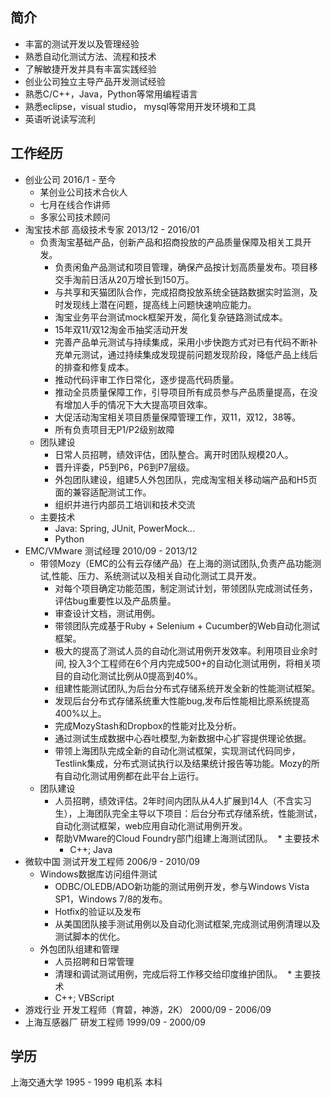 简介
--
* 丰富的测试开发以及管理经验
* 熟悉自动化测试方法、流程和技术
* 了解敏捷开发并具有丰富实践经验
* 创业公司独立主导产品开发测试经验
* 熟悉C/C++，Java，Python等常用编程语言
* 熟悉eclipse，visual studio， mysql等常用开发环境和工具
* 英语听说读写流利

工作经历
--
* 创业公司 2016/1 - 至今
  * 某创业公司技术合伙人
  * 七月在线合作讲师
  * 多家公司技术顾问
* 淘宝技术部 高级技术专家 2013/12 - 2016/01
  * 负责淘宝基础产品，创新产品和招商投放的产品质量保障及相关工具开发。
      * 负责闲鱼产品测试和项目管理，确保产品按计划高质量发布。项目移交手淘前日活从20万增长到150万。
      *  与共享和天猫团队合作，完成招商投放系统全链路数据实时监测，及时发现线上潜在问题，提高线上问题快速响应能力。
      * 淘宝业务平台测试mock框架开发，简化复杂链路测试成本。
      * 15年双11/双12淘金币抽奖活动开发
      * 完善产品单元测试与持续集成，采用小步快跑方式对已有代码不断补充单元测试，通过持续集成发现提前问题发现阶段，降低产品上线后的排查和修复成本。
      * 推动代码评审工作日常化，逐步提高代码质量。
      * 推动全员质量保障工作，引导项目所有成员参与产品质量提高，在没有增加人手的情况下大大提高项目效率。
      * 大促活动淘宝相关项目质量保障管理工作，双11，双12，38等。
      * 所有负责项目无P1/P2级别故障
  * 团队建设
     * 日常人员招聘，绩效评估，团队整合。离开时团队规模20人。
     * 晋升评委，P5到P6，P6到P7层级。
     * 外包团队建设，组建5人外包团队，完成淘宝相关移动端产品和H5页面的兼容适配测试工作。
     * 组织并进行内部员工培训和技术交流
  * 主要技术
     * Java: Spring, JUnit, PowerMock...
     * Python
* EMC/VMware 测试经理 2010/09 - 2013/12
  * 带领Mozy（EMC的公有云存储产品）在上海的测试团队,负责产品功能测试,性能、压力、系统测试以及相关自动化测试工具开发。
     * 对每个项目确定功能范围，制定测试计划，带领团队完成测试任务，评估bug重要性以及产品质量。
     * 审查设计文档，测试用例。
     * 带领团队完成基于Ruby + Selenium + Cucumber的Web自动化测试框架。
     * 极大的提高了测试人员的自动化测试用例开发效率。利用项目业余时间, 投入3个工程师在6个月内完成500+的自动化测试用例，将相关项目的自动化测试比例从0提高到40%。
     * 组建性能测试团队,为后台分布式存储系统开发全新的性能测试框架。
     * 发现后台分布式存储系统重大性能bug,发布后性能相比原系统提高400%以上。
     * 完成MozyStash和Dropbox的性能对比及分析。
     * 通过测试生成数据中心吞吐模型,为新数据中心扩容提供理论依据。
     * 带领上海团队完成全新的自动化测试框架，实现测试代码同步，Testlink集成，分布式测试执行以及结果统计报告等功能。Mozy的所有自动化测试用例都在此平台上运行。
  * 团队建设
     * 人员招聘，绩效评估。2年时间内团队从4人扩展到14人（不含实习生），上海团队完全主导以下项目：后台分布式存储系统，性能测试，自动化测试框架，web应用自动化测试用例开发。
     * 帮助VMware的Cloud Foundry部门组建上海测试团队。
  * 主要技术
       * C++; Java
* 微软中国 测试开发工程师 2006/9 - 2010/09
  * Windows数据库访问组件测试
      * ODBC/OLEDB/ADO新功能的测试用例开发，参与Windows Vista SP1，Windows 7/8的发布。
      * Hotfix的验证以及发布
      * 从美国团队接手测试用例以及自动化测试框架,完成测试用例清理以及测试脚本的优化。
  * 外包团队组建和管理
      * 人员招聘和日常管理
      * 清理和调试测试用例，完成后将工作移交给印度维护团队。
  * 主要技术
       * C++; VBScript
* 游戏行业 开发工程师（育碧，神游，2K） 2000/09 - 2006/09
* 上海互感器厂 研发工程师 1999/09 - 2000/09

学历
--
上海交通大学 1995 - 1999 电机系 本科
